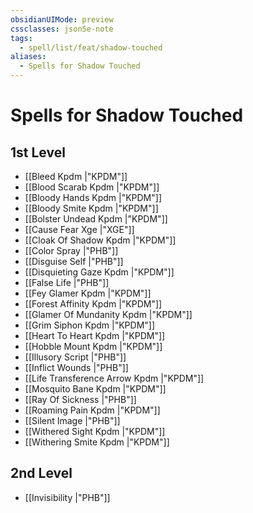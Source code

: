 ```yaml
---
obsidianUIMode: preview
cssclasses: json5e-note
tags:
  - spell/list/feat/shadow-touched
aliases:
  - Spells for Shadow Touched
---
```

# Spells for Shadow Touched

## 1st Level

- [[Bleed Kpdm \|"KPDM"]] 
- [[Blood Scarab Kpdm \|"KPDM"]] 
- [[Bloody Hands Kpdm \|"KPDM"]] 
- [[Bloody Smite Kpdm \|"KPDM"]] 
- [[Bolster Undead Kpdm \|"KPDM"]] 
- [[Cause Fear Xge \|"XGE"]] 
- [[Cloak Of Shadow Kpdm \|"KPDM"]] 
- [[Color Spray \|"PHB"]] 
- [[Disguise Self \|"PHB"]] 
- [[Disquieting Gaze Kpdm \|"KPDM"]] 
- [[False Life \|"PHB"]] 
- [[Fey Glamer Kpdm \|"KPDM"]] 
- [[Forest Affinity Kpdm \|"KPDM"]] 
- [[Glamer Of Mundanity Kpdm \|"KPDM"]] 
- [[Grim Siphon Kpdm \|"KPDM"]] 
- [[Heart To Heart Kpdm \|"KPDM"]] 
- [[Hobble Mount Kpdm \|"KPDM"]] 
- [[Illusory Script \|"PHB"]] 
- [[Inflict Wounds \|"PHB"]] 
- [[Life Transference Arrow Kpdm \|"KPDM"]] 
- [[Mosquito Bane Kpdm \|"KPDM"]] 
- [[Ray Of Sickness \|"PHB"]] 
- [[Roaming Pain Kpdm \|"KPDM"]] 
- [[Silent Image \|"PHB"]] 
- [[Withered Sight Kpdm \|"KPDM"]] 
- [[Withering Smite Kpdm \|"KPDM"]] 

## 2nd Level

- [[Invisibility \|"PHB"]]
